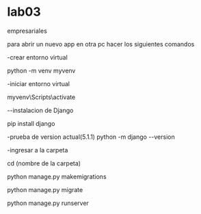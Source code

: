# lab03
empresariales

para abrir un nuevo app en otra pc hacer los siguientes comandos



-crear entorno virtual 

python -m venv myvenv


-iniciar entorno virtual 

myvenv\Scripts\activate


--instalacion de Django

pip install django 


-prueba de version actual(5.1.1)
python -m django --version



-ingresar a la carpeta 

cd (nombre de la carpeta)



python manage.py makemigrations

python manage.py migrate

python manage.py runserver

